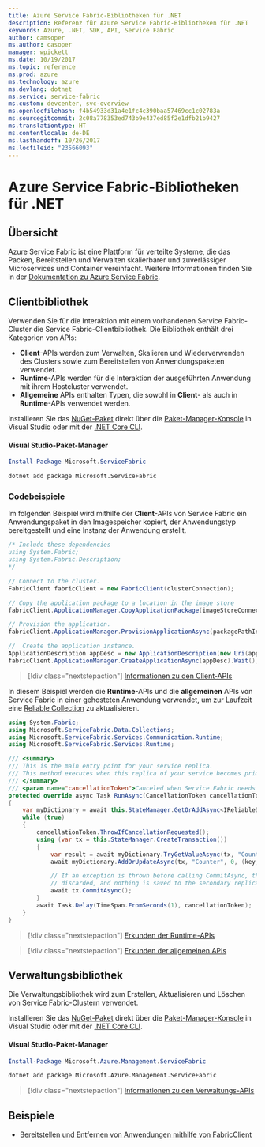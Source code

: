 ```yaml
---
title: Azure Service Fabric-Bibliotheken für .NET
description: Referenz für Azure Service Fabric-Bibliotheken für .NET
keywords: Azure, .NET, SDK, API, Service Fabric
author: camsoper
ms.author: casoper
manager: wpickett
ms.date: 10/19/2017
ms.topic: reference
ms.prod: azure
ms.technology: azure
ms.devlang: dotnet
ms.service: service-fabric
ms.custom: devcenter, svc-overview
ms.openlocfilehash: f4b54933d31a4e1fc4c390baa57469cc1c02783a
ms.sourcegitcommit: 2c08a778353ed743b9e437ed85f2e1dfb21b9427
ms.translationtype: HT
ms.contentlocale: de-DE
ms.lasthandoff: 10/26/2017
ms.locfileid: "23566093"
---
```

# <a name="azure-service-fabric-libraries-for-net"></a>Azure Service Fabric-Bibliotheken für .NET

## <a name="overview"></a>Übersicht

Azure Service Fabric ist eine Plattform für verteilte Systeme, die das Packen, Bereitstellen und Verwalten skalierbarer und zuverlässiger Microservices und Container vereinfacht.  Weitere Informationen finden Sie in der [Dokumentation zu Azure Service Fabric](/azure/service-fabric/).

## <a name="client-library"></a>Clientbibliothek

Verwenden Sie für die Interaktion mit einem vorhandenen Service Fabric-Cluster die Service Fabric-Clientbibliothek.  Die Bibliothek enthält drei Kategorien von APIs:

* **Client**-APIs werden zum Verwalten, Skalieren und Wiederverwenden des Clusters sowie zum Bereitstellen von Anwendungspaketen verwendet.
* **Runtime**-APIs werden für die Interaktion der ausgeführten Anwendung mit ihrem Hostcluster verwendet.
* **Allgemeine** APIs enthalten Typen, die sowohl in **Client**- als auch in **Runtime**-APIs verwendet werden.

Installieren Sie das [NuGet-Paket](https://www.nuget.org/packages/Microsoft.ServiceFabric) direkt über die [Paket-Manager-Konsole][PackageManager] in Visual Studio oder mit der [.NET Core CLI][DotNetCLI].

#### <a name="visual-studio-package-manager"></a>Visual Studio-Paket-Manager

```powershell
Install-Package Microsoft.ServiceFabric
```

```bash
dotnet add package Microsoft.ServiceFabric
```

### <a name="code-examples"></a>Codebeispiele

Im folgenden Beispiel wird mithilfe der **Client**-APIs von Service Fabric ein Anwendungspaket in den Imagespeicher kopiert, der Anwendungstyp bereitgestellt und eine Instanz der Anwendung erstellt.

```csharp
/* Include these dependencies
using System.Fabric;
using System.Fabric.Description;
*/

// Connect to the cluster.
FabricClient fabricClient = new FabricClient(clusterConnection);

// Copy the application package to a location in the image store
fabricClient.ApplicationManager.CopyApplicationPackage(imageStoreConnectionString, packagePath, packagePathInImageStore);

// Provision the application.
fabricClient.ApplicationManager.ProvisionApplicationAsync(packagePathInImageStore).Wait();

//  Create the application instance.
ApplicationDescription appDesc = new ApplicationDescription(new Uri(appName), appType, appVersion);
fabricClient.ApplicationManager.CreateApplicationAsync(appDesc).Wait();
```

> [!div class="nextstepaction"]
> [Informationen zu den Client-APIs](/dotnet/api/overview/azure/servicefabric/client)

In diesem Beispiel werden die **Runtime**-APIs und die **allgemeinen** APIs von Service Fabric in einer gehosteten Anwendung verwendet, um zur Laufzeit eine [Reliable Collection](/azure/service-fabric/service-fabric-reliable-services-reliable-collections) zu aktualisieren.

```csharp
using System.Fabric;
using Microsoft.ServiceFabric.Data.Collections;
using Microsoft.ServiceFabric.Services.Communication.Runtime;
using Microsoft.ServiceFabric.Services.Runtime;

/// <summary>
/// This is the main entry point for your service replica.
/// This method executes when this replica of your service becomes primary and has write status.
/// </summary>
/// <param name="cancellationToken">Canceled when Service Fabric needs to shut down this service replica.</param>
protected override async Task RunAsync(CancellationToken cancellationToken)
{
    var myDictionary = await this.StateManager.GetOrAddAsync<IReliableDictionary<string, long>>("myDictionary");
    while (true)
    {
        cancellationToken.ThrowIfCancellationRequested();
        using (var tx = this.StateManager.CreateTransaction())
        {
            var result = await myDictionary.TryGetValueAsync(tx, "Counter");
            await myDictionary.AddOrUpdateAsync(tx, "Counter", 0, (key, value) => ++value);

            // If an exception is thrown before calling CommitAsync, the transaction aborts, all changes are
            // discarded, and nothing is saved to the secondary replicas.
            await tx.CommitAsync();
        }
        await Task.Delay(TimeSpan.FromSeconds(1), cancellationToken);
    }
}
```

> [!div class="nextstepaction"]
> [Erkunden der Runtime-APIs](/dotnet/api/overview/azure/servicefabric/runtime)

> [!div class="nextstepaction"]
> [Erkunden der allgemeinen APIs](/dotnet/api/overview/azure/servicefabric/common)

## <a name="management-library"></a>Verwaltungsbibliothek

Die Verwaltungsbibliothek wird zum Erstellen, Aktualisieren und Löschen von Service Fabric-Clustern verwendet.

Installieren Sie das [NuGet-Paket](https://www.nuget.org/packages/Microsoft.Azure.Management.ServiceFabric) direkt über die [Paket-Manager-Konsole][PackageManager] in Visual Studio oder mit der [.NET Core CLI][DotNetCLI].

#### <a name="visual-studio-package-manager"></a>Visual Studio-Paket-Manager

```powershell
Install-Package Microsoft.Azure.Management.ServiceFabric
```

```bash
dotnet add package Microsoft.Azure.Management.ServiceFabric
```

> [!div class="nextstepaction"]
> [Informationen zu den Verwaltungs-APIs](/dotnet/api/overview/azure/servicefabric/management)

## <a name="samples"></a>Beispiele

* [Bereitstellen und Entfernen von Anwendungen mithilfe von FabricClient](/azure/service-fabric/service-fabric-deploy-remove-applications-fabricclient)

[PackageManager]: https://docs.microsoft.com/nuget/tools/package-manager-console
[DotNetCLI]: https://docs.microsoft.com/dotnet/core/tools/dotnet-add-package
